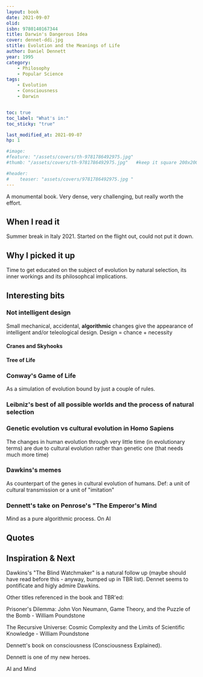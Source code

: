 ```yaml
---
layout: book
date: 2021-09-07
olid: 
isbn: 9780140167344
title: Darwin's Dangerous Idea
cover: dennet-ddi.jpg
stitle: Evolution and the Meanings of Life
author: Daniel Dennett
year: 1995
category:
    - Philosophy
    - Popular Science
tags: 
    - Evolution
    - Consciousness
    - Darwin


toc: true
toc_label: "What's in:"
toc_sticky: "true"

last_modified_at: 2021-09-07
hp: 1

#image:
#feature: "/assets/covers/th-9781786492975.jpg"
#thumb: "/assets/covers/th-9781786492975.jpg"   #keep it square 200x200 px is good

#header:
#    teaser: "assets/covers/9781786492975.jpg "
---
```

A monumental book.
Very dense, very challenging, but really worth the effort.


## When I read it
Summer break in Italy 2021. Started on the flight out, could not put it down.

## Why I picked it up
Time to get educated on the subject of evolution by natural selection, its inner workings and its philosophcal implications.





## Interesting bits

### Not intelligent design
Small mechanical, accidental, <strong>algorithmic</strong> changes give the appearance of intelligent and/or teleological design.
Design = chance + necessity
#### Cranes and Skyhooks
#### Tree of Life
### Conway's Game of Life
As a simulation of evolution bound by just a couple of rules.
### Leibniz's best of all possible worlds and the process of natural selection
### Genetic evolution vs cultural evolution in Homo Sapiens
The changes in human evolution through very little time (in evolutionary terms) are due to cultural evolution rather than genetic one (that needs much more time)
### Dawkins's memes
As counterpart of the genes in cultural evolution of humans.
Def: a unit of cultural transmission or a unit of "imitation"
### Dennett's take on Penrose's "The Emperor's Mind
Mind as a pure algorithmic process. On AI



## Quotes

## Inspiration & Next

Dawkins's "The Blind Watchmaker" is a natural follow up (maybe should have read before this - anyway, bumped up in TBR list). Dennet seems to pontificate and higly admire Dawkins.

Other titles referenced in the book and TBR'ed:

Prisoner's Dilemma: John Von Neumann, Game Theory, and the Puzzle of the Bomb - William Poundstone

The Recursive Universe: Cosmic Complexity and the Limits of Scientific Knowledge - William Poundstone

Dennett's book on consciousness (Consciousness Explained).

Dennett is one of my new heroes.

AI and Mind